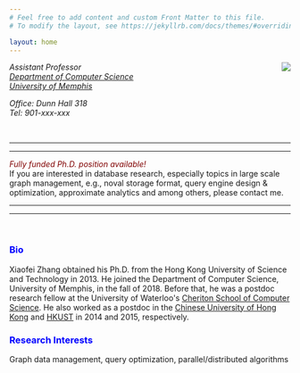 ```yaml
---
# Feel free to add content and custom Front Matter to this file.
# To modify the layout, see https://jekyllrb.com/docs/themes/#overriding-theme-defaults

layout: home
---
```


<img style="float:right;" src="http://xiaofeizhang.weebly.com/uploads/2/5/8/3/25838782/1389761131.jpg" />


_Assistant Professor_  
[_Department of Computer Science_][cs]  
[_University of Memphis_][uom]

_Office: Dunn Hall 318_  
_Tel: 901-xxx-xxx_

<br/>

***
***

_<span style="color:maroon">Fully funded Ph.D. position available!</span>_  
If you are interested in database research, especially topics in large scale graph management, e.g., noval storage format, query engine design & optimization, approximate analytics and among others, please contact me.


***
***

<br/>

### <span style="color:blue">Bio</span>


Xiaofei Zhang obtained his Ph.D. from the Hong Kong University of Science and Technology in 2013. He joined the Department of Computer Science, University of Memphis, in the fall of 2018. Before that, he was a postdoc research fellow at the University of Waterloo's [Cheriton School of Computer Science][dsg]. He also worked as a postdoc in the [Chinese University of Hong Kong][cuhk] and [HKUST][hkust] in 2014 and 2015, respectively.


### <span style="color:blue">Research Interests</span>


Graph data management, query optimization, parallel/distributed algorithms







[cs]: http://www.memphis.edu/cs/
[uom]: http://www.memphis.edu
[hkust]: http://www.ust.hk
[dsg]: http://dsg-uwaterloo.ca 
[cuhk]: http://www.cuhk.hk
